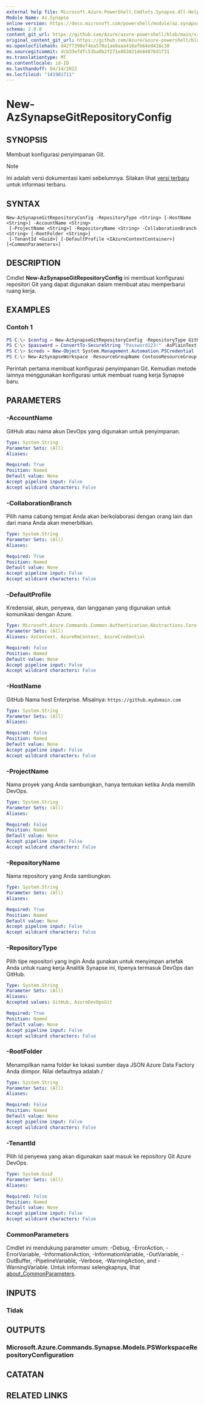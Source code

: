 ```yaml
---
external help file: Microsoft.Azure.PowerShell.Cmdlets.Synapse.dll-Help.xml
Module Name: Az.Synapse
online version: https://docs.microsoft.com/powershell/module/az.synapse/new-azsynapsegitrepositoryconfig
schema: 2.0.0
content_git_url: https://github.com/Azure/azure-powershell/blob/main/src/Synapse/Synapse/help/New-AzSynapseGitRepositoryConfig.md
original_content_git_url: https://github.com/Azure/azure-powershell/blob/main/src/Synapse/Synapse/help/New-AzSynapseGitRepositoryConfig.md
ms.openlocfilehash: d42f7390ef4ea570a1ae0aaa418afb64ed418c30
ms.sourcegitcommit: dcb33efdfc53ba0b2f271e883021de84878d1f31
ms.translationtype: MT
ms.contentlocale: id-ID
ms.lasthandoff: 04/14/2022
ms.locfileid: "141901711"
---
```

# New-AzSynapseGitRepositoryConfig

## SYNOPSIS
Membuat konfigurasi penyimpanan Git.

> [!NOTE]
>Ini adalah versi dokumentasi kami sebelumnya. Silakan lihat [versi terbaru](/powershell/module/az.synapse/new-azsynapsegitrepositoryconfig) untuk informasi terbaru.

## SYNTAX

```
New-AzSynapseGitRepositoryConfig -RepositoryType <String> [-HostName <String>] -AccountName <String>
 [-ProjectName <String>] -RepositoryName <String> -CollaborationBranch <String> [-RootFolder <String>]
 [-TenantId <Guid>] [-DefaultProfile <IAzureContextContainer>] [<CommonParameters>]
```

## DESCRIPTION
Cmdlet **New-AzSynapseGitRepositoryConfig** ini membuat konfigurasi repositori Git yang dapat digunakan dalam membuat atau memperbarui ruang kerja.

## EXAMPLES

### Contoh 1
```powershell
PS C:\> $config = New-AzSynapseGitRepositoryConfig -RepositoryType GitHub -AccountName ContosoAccount -RepositoryName ContosoRepo -CollaborationBranch main
PS C:\> $password = ConvertTo-SecureString "Password123!" -AsPlainText -Force
PS C:\> $creds = New-Object System.Management.Automation.PSCredential ("ContosoUser", $password)
PS C:\> New-AzSynapseWorkspace -ResourceGroupName ContosoResourceGroup -Name ContosoWorkspace -Location northeurope -DefaultDataLakeStorageAccountName ContosoAdlGen2Storage -DefaultDataLakeStorageFilesystem ContosoFileSystem -SqlAdministratorLoginCredential $creds -AsJob -GitRepository $config
```

Perintah pertama membuat konfigurasi penyimpanan Git. Kemudian metode lainnya menggunakan konfigurasi untuk membuat ruang kerja Synapse baru.

## PARAMETERS

### -AccountName
GitHub atau nama akun DevOps yang digunakan untuk penyimpanan.

```yaml
Type: System.String
Parameter Sets: (All)
Aliases:

Required: True
Position: Named
Default value: None
Accept pipeline input: False
Accept wildcard characters: False
```

### -CollaborationBranch
Pilih nama cabang tempat Anda akan berkolaborasi dengan orang lain dan dari mana Anda akan menerbitkan.

```yaml
Type: System.String
Parameter Sets: (All)
Aliases:

Required: True
Position: Named
Default value: None
Accept pipeline input: False
Accept wildcard characters: False
```

### -DefaultProfile
Kredensial, akun, penyewa, dan langganan yang digunakan untuk komunikasi dengan Azure.

```yaml
Type: Microsoft.Azure.Commands.Common.Authentication.Abstractions.Core.IAzureContextContainer
Parameter Sets: (All)
Aliases: AzContext, AzureRmContext, AzureCredential

Required: False
Position: Named
Default value: None
Accept pipeline input: False
Accept wildcard characters: False
```

### -HostName
GitHub Nama host Enterprise.
Misalnya: `https://github.mydomain.com`

```yaml
Type: System.String
Parameter Sets: (All)
Aliases:

Required: False
Position: Named
Default value: None
Accept pipeline input: False
Accept wildcard characters: False
```

### -ProjectName
Nama proyek yang Anda sambungkan, hanya tentukan ketika Anda memilih DevOps.

```yaml
Type: System.String
Parameter Sets: (All)
Aliases:

Required: False
Position: Named
Default value: None
Accept pipeline input: False
Accept wildcard characters: False
```

### -RepositoryName
Nama repository yang Anda sambungkan.

```yaml
Type: System.String
Parameter Sets: (All)
Aliases:

Required: True
Position: Named
Default value: None
Accept pipeline input: False
Accept wildcard characters: False
```

### -RepositoryType
Pilih tipe repositori yang ingin Anda gunakan untuk menyimpan artefak Anda untuk ruang kerja Analitik Synapse ini, tipenya termasuk DevOps dan GitHub.

```yaml
Type: System.String
Parameter Sets: (All)
Aliases:
Accepted values: GitHub, AzureDevOpsGit

Required: True
Position: Named
Default value: None
Accept pipeline input: False
Accept wildcard characters: False
```

### -RootFolder
Menampilkan nama folder ke lokasi sumber daya JSON Azure Data Factory Anda diimpor.
Nilai defaultnya adalah /

```yaml
Type: System.String
Parameter Sets: (All)
Aliases:

Required: False
Position: Named
Default value: None
Accept pipeline input: False
Accept wildcard characters: False
```

### -TenantId
Pilih Id penyewa yang akan digunakan saat masuk ke repository Git Azure DevOps.

```yaml
Type: System.Guid
Parameter Sets: (All)
Aliases:

Required: False
Position: Named
Default value: None
Accept pipeline input: False
Accept wildcard characters: False
```

### CommonParameters
Cmdlet ini mendukung parameter umum: -Debug, -ErrorAction, -ErrorVariable, -InformationAction, -InformationVariable, -OutVariable, -OutBuffer, -PipelineVariable, -Verbose, -WarningAction, and -WarningVariable. Untuk informasi selengkapnya, lihat [about_CommonParameters](http://go.microsoft.com/fwlink/?LinkID=113216).

## INPUTS

### Tidak

## OUTPUTS

### Microsoft.Azure.Commands.Synapse.Models.PSWorkspaceRepositoryConfiguration

## CATATAN

## RELATED LINKS
